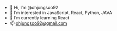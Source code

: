 - 👋 Hi, I’m @ohjungsoo92
- 👀 I’m interested in JavaScript, React, Python, JAVA
- 🌱 I’m currently learning React
- 📫 ohjungsoo92@gmail.com

<!---
ohjungsoo92/ohjungsoo92 is a ✨ special ✨ repository because its `README.md` (this file) appears on your GitHub profile.
You can click the Preview link to take a look at your changes.
--->
